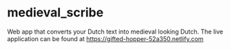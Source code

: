 # medieval_scribe
Web app that converts your Dutch text into medieval looking Dutch.
The live application can be found at https://gifted-hopper-52a350.netlify.com
